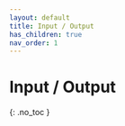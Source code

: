 ```yaml
---
layout: default
title: Input / Output
has_children: true
nav_order: 1
---
```


# Input / Output
{: .no_toc }
